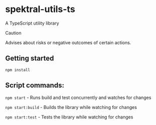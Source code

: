 # spektral-utils-ts

A TypeScript utility library

> [!CAUTION]
> Advises about risks or negative outcomes of certain actions.

## Getting started

`npm install`

## Script commands:

`npm start` - Runs build and test concurrently and watches for changes

`npm start:build` - Builds the library while watching for changes

`npm start:test` - Tests the library while watching for changes
